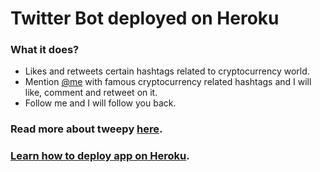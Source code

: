 # Twitter Bot deployed on Heroku

### What it does?
- Likes and retweets certain hashtags related to cryptocurrency world.
- Mention [@me](https://twitter.com/CryptoNewsBot3) with famous cryptocurrency related hashtags and I will like, comment and retweet on it.
- Follow me and I will follow you back.

### Read more about tweepy [here](https://docs.tweepy.org/en/latest/).
### [Learn how to deploy app on Heroku](https://devcenter.heroku.com/articles/getting-started-with-python).
